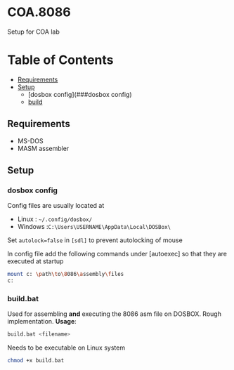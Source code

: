 # COA.8086
Setup for COA lab

# Table of Contents
- [Requirements](##Requirements)
- [Setup](##Setup)
  - [dosbox config](###dosbox config)
  - [build](###build.bat)
  
## Requirements
- MS-DOS
- MASM assembler
## Setup
### dosbox config
Config files are usually located at  
- Linux   : ```~/.config/dosbox/```
- Windows :```C:\Users\USERNAME\AppData\Local\DOSBox\```

Set ```autolock=false``` in ```[sdl]``` to prevent autolocking of mouse

In config file add the following commands under [autoexec] so that they are executed at startup
```bash
mount c: \path\to\8086\assembly\files
c:
```


### build.bat
Used for assembling **and** executing the 8086 asm file on DOSBOX. Rough implementation.
**Usage**:
```bash
build.bat <filename>
```
Needs to be executable on Linux system
```bash
chmod +x build.bat
```
